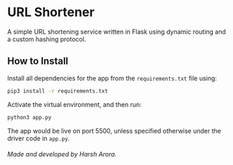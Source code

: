 # URL Shortener

A simple URL shortening service written in Flask using dynamic routing and a custom hashing protocol. 

## How to Install

Install all dependencies for the app from the `requirements.txt` file using:

```bash
pip3 install -r requirements.txt
```

Activate the virtual environment, and then run: 

```bash
python3 app.py
```

The app would be live on port 5500, unless specified otherwise under the driver code in `app.py`. 

<h6>Made and developed by Harsh Arora.</h6>
